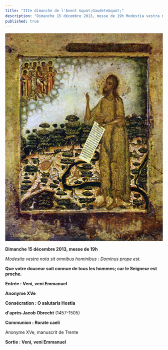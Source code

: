 ```yaml
---
title: "IIIe dimanche de l'Avent &quot;Gaudete&quot;"
description: "Dimanche 15 décembre 2013, messe de 19h Modestia vestra nota sit omnibus hominibus : Dominus prope est. Que votre douceur soit connue de tous les hommes; car le Seigneur est proche. Entrée : Veni, veni Emmanuel Anonyme XVe Consécration : O salutaris Hostia..."
published: true
---
```



![](/images/2013-12-15-jean-baptiste-2.jpg)

**Dimanche 15 décembre 2013, messe de 19h**

*Modestia vestra nota sit omnibus hominibus : Dominus prope est.*

**Que votre douceur soit connue de tous les hommes; car le Seigneur est proche.**

****Entrée : Veni, veni Emmanuel****

**Anonyme XVe**

****Consécration : O salutaris Hostia****

**d'après Jacob Obrecht** (1457-1505)

**Communion : Rorate caeli**

Anonyme XVe, manuscrit de Trente

**Sortie : Veni, veni Emmanuel**